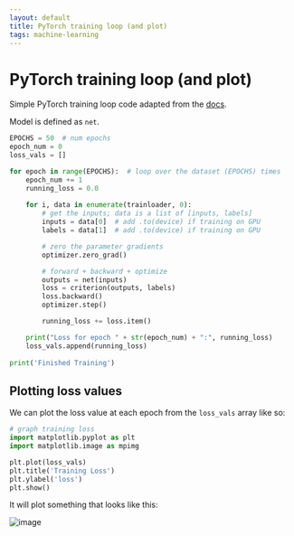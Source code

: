 ```yaml
---
layout: default
title: PyTorch training loop (and plot)
tags: machine-learning
---
```


# PyTorch training loop (and plot) 

Simple PyTorch training loop code adapted from the [docs](https://pytorch.org/tutorials/beginner/blitz/cifar10_tutorial.html#test-the-network-on-the-test-data). 

Model is defined as `net`. 

```python
EPOCHS = 50  # num epochs 
epoch_num = 0
loss_vals = []

for epoch in range(EPOCHS):  # loop over the dataset (EPOCHS) times 
    epoch_num += 1
    running_loss = 0.0
    
    for i, data in enumerate(trainloader, 0):
        # get the inputs; data is a list of [inputs, labels]
        inputs = data[0]  # add .to(device) if training on GPU 
        labels = data[1]  # add .to(device) if training on GPU 

        # zero the parameter gradients
        optimizer.zero_grad()

        # forward + backward + optimize
        outputs = net(inputs) 
        loss = criterion(outputs, labels) 
        loss.backward()
        optimizer.step()

        running_loss += loss.item() 

    print("Loss for epoch " + str(epoch_num) + ":", running_loss)
    loss_vals.append(running_loss)
    
print('Finished Training')
```

## Plotting loss values 

We can plot the loss value at each epoch from the `loss_vals` array like so: 

```python
# graph training loss 
import matplotlib.pyplot as plt 
import matplotlib.image as mpimg

plt.plot(loss_vals)
plt.title('Training Loss')
plt.ylabel('loss')
plt.show()
```

It will plot something that looks like this: 

![image](https://user-images.githubusercontent.com/57341225/147832975-657a43aa-0fe1-4568-9474-df827b73c292.png)

